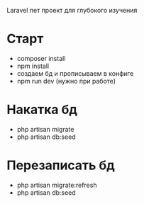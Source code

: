 Laravel пет проект для глубокого изучения

# Старт #
- composer install
- npm install
- создаем бд и прописываем в конфиге
- npm run dev (нужно при работе)

# Накатка бд #
- php artisan migrate
- php artisan db:seed

# Перезаписать бд #
- php artisan migrate:refresh
- php artisan db:seed
